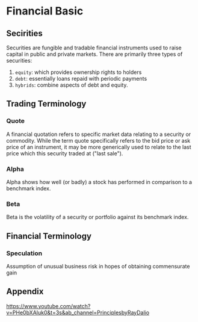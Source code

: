 # Financial Basic

## Secirities

Securities are fungible and tradable financial instruments used to raise capital in public and private markets. There are primarily three types of securities: 
1. `equity`: which provides ownership rights to holders
2. `debt`: essentially loans repaid with periodic payments
3. `hybrids`: combine aspects of debt and equity.



## Trading Terminology

### Quote
A financial quotation refers to specific market data relating to a security or commodity. While the term quote specifically refers to the bid price or ask price of an instrument, it may be more generically used to relate to the last price which this security traded at ("last sale").

### Alpha
Alpha shows how well (or badly) a stock has performed in comparison to a benchmark index.

### Beta
Beta is the volatility of a security or portfolio against its benchmark index.

## Financial Terminology
### Speculation
Assumption of unusual business risk in hopes of obtaining commensurate gain

## Appendix
https://www.youtube.com/watch?v=PHe0bXAIuk0&t=3s&ab_channel=PrinciplesbyRayDalio